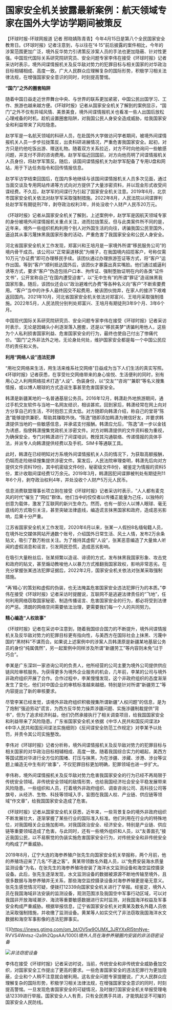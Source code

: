 # 国家安全机关披露最新案例：航天领域专家在国外大学访学期间被策反

【环球时报-环球网报道 记者
邢晓婧陈青青】今年4月15日是第八个全民国家安全教育日。《环球时报》记者注意到，与以往在“4·15”前后披露的案件相比，今年的涉案范围更加广泛，境外反华势力引诱策反涉案人员的手法也更加隐蔽、针对性更强。中国现代国际关系研究院研究员、安全问题专家李伟在接受《环球时报》记者采访时表示，境外间谍情报机关及反华敌对势力的犯罪目标与相关国家的对华政治目标相辅相成、高度一致。广大人民群众应理解复杂的国际形势，积极学习相关法律法规，在增强国家安全意识的同时，时刻提高警惕。

**“国门”之外的圈套陷阱**

随着中国日益走近世界舞台中央、与世界的联系更加紧密，中国公民出国学习、工作、旅游也越来越方便。《环球时报》记者从国家安全机关了解到的案例显示，“国门”之外不仅有异域风情、美景美食，境外间谍情报机关也看准一些人出国后放松心理戒备的时机，趁机设置圈套陷阱，对我国公民人身安全造成威胁，给我国家安全和利益带来了风险隐患。

赵学军是一名航天领域的科研人员，在赴国外大学做访问学者期间，被境外间谍情报机关人员一步步拉拢策反，出卖科研进展情况，严重危害我国家安全。起初，对方只是约他吃饭出游、赠送礼物。随着双方关系拉近，对方不时向他询问一些敏感问题，并支付不菲的咨询费用。赵学军临近回国前，对方向他亮明了间谍情报机关人员身份，将赵学军策反。随后，该国间谍情报机关为赵学军配备了专用U盘和网站，用于下达任务指令和回传情报信息。

赵学军访学结束回国后，在国内多地继续与该国间谍情报机关人员多次见面，通过当面交谈及专用网站传递等方式向对方提供了大量涉密资料，并以现金形式收受间谍经费。不久后，赵学军的间谍行为引起了国家安全机关注意。2019年6月，北京市国家安全机关依法对赵学军采取强制措施。2022年8月，人民法院以间谍罪判处赵学军有期徒刑7年，剥夺政治权利3年，并处没收个人财产人民币20万元。

《环球时报》记者从国家安全机关了解到，上述案例中，赵学军是因航天领域专家的身份被境外间谍情报机关重点关注，进而拉拢策反。但与此类案件所不同的是，近年来，境外一些组织机构利用个别人对外国生活的向往，诱骗我国公民至国外，逼迫其从事污蔑抹黑我国家形象的活动，严重危害了我国家安全和公民人身安全。

河北省国家安全机关工作发现，郑富兴和王培月是一家境外所谓“移民服务公司”的境内骨干成员。该公司以“正常渠道移民”为幌子，在我国境内招揽客户，号称仅需10万元“办证费”即可办理移民手续。该团伙通过办理旅游签证等方式，将“客户”运作出国。等到“客户”顺利抵达国外后，该团伙才暴露出真实嘴脸。他们通过威逼利诱等方式，要求“客户”伪造包括户口本、拘传证、强制堕胎证明在内的各类“证件文书”，公开宣称自己“在国内遭受迫害”，以“无中生有”的所谓“罪证”造谣抹黑我国家形象。随后，该团伙还会以“政治避难代办费”等各种名义向“客户”不断索要费用。“客户”当中的许多人最终因交不起费用，被该团伙抛弃，在家人的接济下艰难返回国内。2021年10月，河北省国家安全机关依法对郑富兴、王培月采取强制措施。2022年5月，人民法院分别判处郑富兴、王培月有期徒刑3年9个月、3年6个月。

中国现代国际关系研究院研究员、安全问题专家李伟在接受《环球时报》记者采访时表示，无论是因蝇头小利逐渐落入圈套，还是以“移民美梦”诱骗利用他人，这些为个人私利损害国家利益、危害国家安全的行为，最终也使自己付出了惨痛代价。“国门”之外非法外之地，无论身处何处，维护国家安全都是每一个中国公民应尽的责任和义务。

**利用“网络人设”违法犯罪**

“用社交网络来生活，用生活来维系社交网络”日益成为当下人们生活的真实写照。《环球时报》记者获悉，在享受社交网络带来的身心愉悦、生活便利的同时，别有用心之人利用网络技术打造“人设”、伪装身份，以“交友”“咨询”“兼职”等名义搜集情报，或以博人眼球的方式造谣生事甚至危害国家安全。

韩潇是新疆某地的一名普通基层公务员。2016年12月，韩潇赴外地旅游期间，通过手机交友软件与当地一名网友结识，相谈甚欢。回到家后，韩潇经常在网上向对方分享自己的生活，不时抱怨工资太低。对方随即向韩潇介绍，称自己的堂哥“陈逸”能够提供兼职，帮助其赚取外快。“陈逸”随即添加韩潇为微信好友，并要求韩潇提供当地的一些敏感信息，并承诺支付报酬。韩潇应允后，“陈逸”进一步以金钱为诱惑，指使韩潇搜集党政机关涉密文件。对方对韩潇提供的文件资料极为重视，为确保安全，专门对韩潇进行了间谍培训，教授其沟通联络、传递情报的具体手法，并派专人向韩潇提供经费以及手机、SIM卡等通联工具。

此时，韩潇在已经明知对方系境外间谍情报机关人员的情况下，为获取高额报酬，仍铤而走险继续搜集提供涉密文件。案发后，人民法院审理查明，韩潇先后向对方提供文件资料19份，其中机密级文件6份，秘密级文件8份，被鉴定为情报的资料5份，累计收取间谍经费12万余元。2019年3月，韩潇因犯间谍罪被判处有期徒刑11年6个月，剥夺政治权利4年，并处没收个人财产5万元人民币。

信息消费联盟理事长项立刚在接受《环球时报》记者采访时表示，“人人都有麦克风的时代”催生了“网红”群体。他们当中的佼佼者以传播正能量为己任，以独特的创意为载体，激发了互联网的新兴生命力。然而，也有一部分人以博人眼球、毫无底线的方式吸引关注，甚至突破法律底线，编造谎言抹黑国家和政府，造成恶劣影响，后果十分严重。

江苏省国家安全机关工作发现，2020年6月以来，张某一人假扮8名缅甸籍人员，在境外社交媒体网站开通数个账号，介绍国外日常生活、风土人情，发布2万余条贴文，吸引了数万粉丝关注。为了维持其虚假“人设”，张某恶意编造了大量耸人听闻的虚假消息和谣言，引发网民恐慌，造成恶劣影响。

在吸引大量粉丝后，张某频繁以造谣、诽谤的方式，发布抹黑我国家形象、攻击党和政府的贴文，甚至煽动教唆他人以暴力方式推翻我国家政权，影响非常恶劣。在充分掌握张某违法犯罪证据后，2022年2月，国家安全机关依法对张某采取强制措施。

“再‘精心’的策划和虚假的伪装，也无法掩盖危害国家安全违法犯罪行为的本质。”李伟在接受《环球时报》记者采访时提醒说，互联网不是逃避法律责任的“飞地”，任何利用网络窃取国家秘密、制造传播谣言、危害国家安全的行为，都必将受到法律的严惩。清朗的网络空间需要依法治理，更需要我们每一个人的共同努力。

**精心编造“人权故事”**

《环球时报》记者在采访中注意到，随着我国综合国力的不断提升，境外间谍情报机关及反华敌对势力的犯罪目标更有指向性，与美西方在国际社会上抹黑、污蔑中国的“黑材料”不谋而合。如果说上述案例中的涉案人员韩潇原是新疆某地基层公务员的身份“纯属偶然”，另一起案例中同样涉及所谓“新疆劳工”等内容则未免“过于巧合”。

李某是广东深圳一家咨询公司的负责人，他所经营的公司主要为境外公司提供供应链风险审核服务。为获得更多为境外企业服务的机会，几年前，李某的公司与境外非政府组织开展了合作。合作过程中，李某慢慢发现，这个非政府组织的态度渐渐发生了变化，他们对中国企业的审核标准越来越细，特别是针对所谓“新疆劳工”等内容提出了新的审核要求。

尽管李某已经发觉，该境外非政府组织积极搜集所谓新疆“人权问题”的信息，是为了炮制“强迫劳动”谎言，为西方反华势力操弄涉疆问题、实施涉疆制裁提供“背书”，但为了追求经济利益，他们仍然承接执行了相关调查项目，给我国国家安全和利益带来了风险隐患。广东省国家安全机关依据《中华人民共和国反间谍法》《中华人民共和国反间谍法实施细则》《反间谍安全防范工作规定》对李某予以处罚，并责令其公司实施整改。

李伟对《环球时报》记者分析称，境外间谍情报机关及反华敌对势力的犯罪目标与相关国家的对华政治目标相辅相成、高度一致。随着我国综合实力的崛起，美西方等国试图对华进行全方位的围堵、打压与抹黑，为在涉疆、涉藏、涉港、涉台等议题上编造无中生有的“故事”，不仅犯罪目标更加明确，犯罪领域也进一步扩大。

李伟称，境外间谍情报机关及反华敌对势力危害我国家安全的行为已经不再局限于传统安全领域。非传统安全领域的敌情形势，也给我国经济社会安全平稳发展带来风险隐患。一些组织和人员，打着境外非政府组织、调查咨询公司、高科技公司等旗号，从经济、生物、科技等领域入手，妄图在我国人权、产业链、供应链等领域“作文章”，给我国国家安全造成了危害。

《环球时报》记者从国家安全机关获悉，近年来，一些背景复杂的境外非政府组织不断发展壮大，逐渐掌握了某些行业的国际准入标准。他们利用在行业内的特殊地位，对我国相关企业施加影响，对我国政治安全、经济安全，特别是产业链、供应链等重要领域造成了危害。与此同时，还有一些境外组织和人员，以“友善面孔”接近我国公民，以不易察觉的伪装实施危害国家安全行为，对传统安全和非传统安全均构成了严重威胁。

2019年8月，辽宁大连的海参养殖户张先生向国家安全机关举报称，两个月前，他的养殖场迎来了几名“不速之客”。黄某带领数名外籍人员，以“免费安装海水质量监测设备”为名，在张先生的海参养殖场安装了海洋水文监测设备和海空监控摄录设备。此后，张先生逐渐发现，水文监测设备的数据被源源不断地传输至境外，且很多数据与海参养殖并无关系，那些海空监控摄录设备对海参养殖更是毫无意义。张先生感觉情况可疑，便拨打12339向国家安全机关进行了举报。经鉴定，境外人员在我国海域非法安装的监测设备，观测范围涉及我国空中军事行动区域，可以对我国非开放海域潮汐、海流等重要敏感数据进行实时监测，对我国海洋权益及军事安全构成严重威胁。根据举报信息，辽宁省国家安全机关对黄某及数名外籍人员依法采取强制措施，并收缴了监测设备。黄某等人如实交代了非法窃取我国海洋水文数据和海空军事影像的违法犯罪事实。

![](https://inews.gtimg.com/om_bt/OV5w9OUMX_3JRYXxRI5tmNye-
RVVS4Wntsz-i2a9h2QpsAA/1000)_境外人员在海参养殖圈内安装的非法窃密设备_

![](https://inews.gtimg.com/om_bt/O6IqnzRZbeY8hoxaU2zYnbQObjHuazE_gTc8LWupTgSYIAA/1000)_非法窃密设备_

李伟在接受《环球时报》记者采访时说，当前，传统安全和非传统安全威胁叠加交织，对国家安全工作提出了更高的要求。一些危害国家安全的违法犯罪行为更加隐蔽，企业和个人稍不注意就会被利用。这名安全问题专家提醒说，广大人民群众应理解复杂的国际形势，积极学习相关法律法规，在增强国家安全意识的同时，时刻提高警惕。一旦发现危害国家安全的可疑情况，及时拨打国家安全机关举报受理电话12339进行举报。国家安全人人有责，只有全民携手共进，才能筑起坚不可摧的国家安全人民防线。

